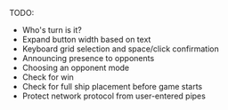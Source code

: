 TODO:
- Who's turn is it?
- Expand button width based on text
- Keyboard grid selection and space/click confirmation
- Announcing presence to opponents
- Choosing an opponent mode
- Check for win
- Check for full ship placement before game starts
- Protect network protocol from user-entered pipes
